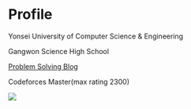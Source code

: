# Profile  

Yonsei University of Computer Science & Engineering

Gangwon Science High School

[Problem Solving Blog](https://plast.tistory.com)

Codeforces Master(max rating 2300)

[![](https://banner.codetree.ai/v1/banner/plast2)](https://www.codetree.ai/profiles/plast2)
